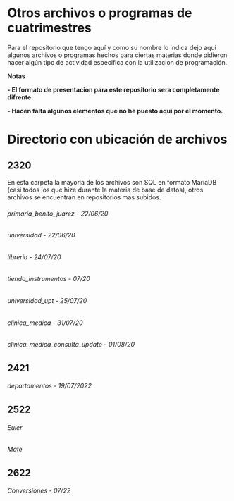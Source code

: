 # Otros archivos o programas de cuatrimestres
<!----Descripción---->
Para el repositorio que tengo aquí y como su nombre lo indica dejo aquí algunos archivos o programas
hechos para ciertas materias donde pidieron hacer algún tipo de actividad especifica con la utilizacion de programación.
<!----Separador de la descripción ---->
<!----Notas---->
**Notas**

**- El formato de presentacion para este repositorio sera completamente difrente.**

**- Hacen falta algunos elementos que no he puesto aqui por el momento.**
<!----Separador de las notas---->
<!----Directorio con ubicación de archivos---->
# Directorio con ubicación de archivos
## 2320
En esta carpeta la mayoria de los archivos son SQL en formato MariaDB (casi todos los que hize durante la materia de base de datos), otros archivos se encuentran en repositorios mas subidos.

###### primaria_benito_juarez - 22/06/20


###### universidad - 22/06/20


###### libreria - 24/07/20


###### tienda_instrumentos - 07/20


###### universidad_upt - 25/07/20


###### clinica_medica - 31/07/20


###### clinica_medica_consulta_update - 01/08/20


<!----Separador---->

## 2421
###### departamentos - 19/07/2022

<!----Separador---->

## 2522
###### Euler
###### Mate

## 2622
###### Conversiones - 07/22
<!----Separador del directorio con ubicación de archivos---->